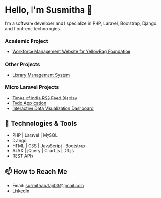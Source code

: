 
# Hello, I'm Susmitha 👋

I’m a software developer and I specialize in PHP, Laravel, Bootstrap, Django and front-end technologies.

### Academic Project
-  [Workforce Management Website for YellowBag Foundation](https://www.linkedin.com/in/susmitha-b-it/)

### Other Projects
- [Library Management System](https://github.com/Susmitha-IT/LibraryManagementSystem)

### Micro Laravel Projects
- [Times of India RSS Feed Display](https://github.com/Susmitha-IT/Laravel-RSS-Feed-Display)
- [Todo Application](https://github.com/Susmitha-IT/Todo-App-APIs-System-using-Laravel)
- [Interactive Data Visualization Dashboard](https://github.com/Susmitha-IT/Interactive-Data-Visualization-Dashboard)

## 🔧 Technologies & Tools
- PHP | Laravel | MySQL
- Django
- HTML | CSS | JavaScript | Bootstrap
- AJAX | jQuery | Chart.js | D3.js
- REST APIs

## 📫 How to Reach Me
- Email: susmithabalaji03@gmail.com
- [LinkedIn](https://www.linkedin.com/in/susmitha-b-it/)

<!--
**Susmitha-IT/Susmitha-IT** is a ✨ _special_ ✨ repository because its `README.md` (this file) appears on your GitHub profile.

Here are some ideas to get you started:

- 🔭 I’m currently working on ...
- 🌱 I’m currently learning ...
- 👯 I’m looking to collaborate on ...
- 🤔 I’m looking for help with ...
- 💬 Ask me about ...
- 📫 How to reach me: ...
- 😄 Pronouns: ...
- ⚡ Fun fact: ...
-->
